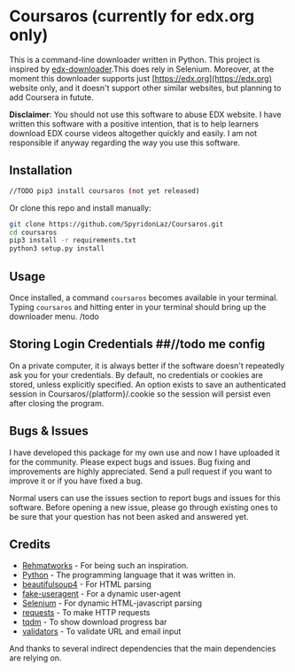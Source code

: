 # Coursaros (currently for edx.org only)
This is a command-line downloader written in Python. This project is inspired by [edx-downloader](https://github.com/rehmatworks/edx-downloader).This does rely in Selenium. Moreover, at the moment this downloader supports just [https://edx.org](https://edx.org) website only, and it doesn't support other similar websites, but planning to add Coursera in futute. 

**Disclaimer**: You should not use this software to abuse EDX website. I have written this software with a positive intention, that is to help learners download EDX course videos altogether quickly and easily. I am not responsible if anyway regarding the way you use this software. 

## Installation
```bash
//TODO pip3 install coursaros (not yet released) 
```

Or clone this repo and install manually:

```bash
git clone https://github.com/SpyridonLaz/Coursaros.git
cd coursaros
pip3 install -r requirements.txt
python3 setup.py install
```

## Usage
Once installed, a command `coursaros` becomes available in your terminal. Typing `coursaros` and hitting enter in your terminal should bring up the downloader menu. /todo

## Storing Login Credentials ##//todo me config

On a private computer, it is always better if the software doesn't repeatedly ask you for your credentials.
By default, no credentials or cookies are stored, unless explicitly specified.
An option exists to save an authenticated session in Coursaros/{platform}/.cookie so the session will persist even after closing the program. 



## Bugs & Issues
I have developed this package for my own use and now I have uploaded it for the community. Please expect bugs and issues. Bug fixing and improvements are highly appreciated. Send a pull request if you want to improve it or if you have fixed a bug.

Normal users can use the issues section to report bugs and issues for this software. Before opening a new issue, please go through existing ones to be sure that your question has not been asked and answered yet.

## Credits
- [Rehmatworks](https://github.com/rehmatworks/) - For being such an inspiration.
- [Python](https://www.python.org/) - The programming language that it was written in.
- [beautifulsoup4](https://pypi.org/project/beautifulsoup4/) - For HTML parsing
- [fake-useragent](https://pypi.org/project/fake-useragent/) - For a dynamic user-agent
- [Selenium](https://github.com/SeleniumHQ/selenium) - For dynamic HTML-javascript parsing
- [requests](https://github.com/psf/requests) - To make HTTP requests
- [tqdm](https://github.com/tqdm/tqdm) - To show download progress bar
- [validators](https://github.com/kvesteri/validators) - To validate URL and email input

And thanks to several indirect dependencies that the main dependencies are relying on.
